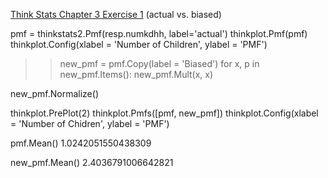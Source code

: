 [Think Stats Chapter 3 Exercise 1](http://greenteapress.com/thinkstats2/html/thinkstats2004.html#toc31) (actual vs. biased)


pmf = thinkstats2.Pmf(resp.numkdhh, label='actual')
thinkplot.Pmf(pmf)
thinkplot.Config(xlabel = 'Number of Children', ylabel = 'PMF')

>> new_pmf = pmf.Copy(label = 'Biased')
for x, p in new_pmf.Items():
    new_pmf.Mult(x, x)

new_pmf.Normalize()

thinkplot.PrePlot(2)
thinkplot.Pmfs([pmf, new_pmf])
thinkplot.Config(xlabel = 'Number of Chidren', ylabel = 'PMF')

pmf.Mean()
1.0242051550438309

new_pmf.Mean()
2.4036791006642821

